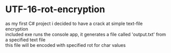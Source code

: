 # UTF-16-rot-encryption
as my first C# project i decided to have a crack at simple text-file encryption\
included exe runs the console app, it generates a file called 'output.txt' from a specified text file\
this file will be encoded with specified rot for char values 
